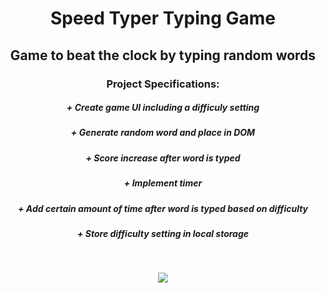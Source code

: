 <h1></h1>
<h1 align="center"><strong>Speed Typer Typing Game</strong></h1>

<h2 align="center">Game to beat the clock by typing random words</h2>

<h3 align="center"><b>Project Specifications:</b></h3>

<h5 align="center"><b>+</b> Create game UI including a difficuly setting</h5>
<h5 align="center"><b>+</b> Generate random word and place in DOM</h5>
<h5 align="center"><b>+</b> Score increase after word is typed</h5>
<h5 align="center"><b>+</b> Implement timer</h5>
<h5 align="center"><b>+</b> Add certain amount of time after word is typed based on difficulty</h5>
<h5 align="center"><b>+</b> Store difficulty setting in local storage</h5>

<br/>
<p align="center">
  <img src="https://github.com/eslessons/20-projects-with-vanilla-javascript/blob/master/13%20Typing%20Game%20%20DOM%20Intervals%20Events/IMG/screenshot.png?raw=true">
</p>
